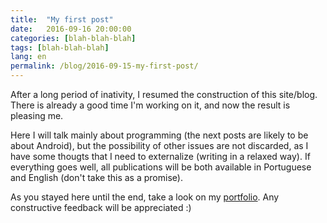 ```yaml
---
title:  "My first post"
date:   2016-09-16 20:00:00
categories: [blah-blah-blah]
tags: [blah-blah-blah]
lang: en
permalink: /blog/2016-09-15-my-first-post/
---
```

After a long period of inativity, I resumed the construction of this site/blog. There is already a good time I'm working on it, and now the result is pleasing me. 

Here I will talk mainly about programming (the next posts are likely to be about Android), but the possibility of other issues are not discarded, as I have some thougts that I need to externalize (writing in a relaxed way). If everything goes well, all publications will be both available in Portuguese and English (don't take this as a promise).

As you stayed here until the end, take a look on my [portfolio](/about/). Any constructive feedback will be appreciated :)